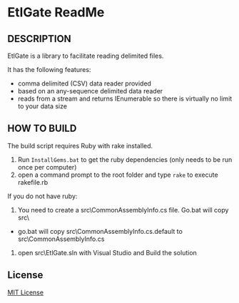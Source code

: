 EtlGate ReadMe
===

## DESCRIPTION

EtlGate is a library to facilitate reading delimited files. 

It has the following features:

* comma delimited (CSV) data reader provided
* based on an any-sequence delimited data reader
* reads from a stream and returns IEnumerable so there is virtually no limit to your data size


## HOW TO BUILD

The build script requires Ruby with rake installed.

1. Run `InstallGems.bat` to get the ruby dependencies (only needs to be run once per computer)
1. open a command prompt to the root folder and type `rake` to execute rakefile.rb

If you do not have ruby:

1. You need to create a src\CommonAssemblyInfo.cs file. Go.bat will copy src\ 
  * go.bat will copy src\CommonAssemblyInfo.cs.default to src\CommonAssemblyInfo.cs
1. open src\EtlGate.sln with Visual Studio and Build the solution

## License		

[MIT License][mitlicense]

[mitlicense]: http://www.opensource.org/licenses/mit-license.php
